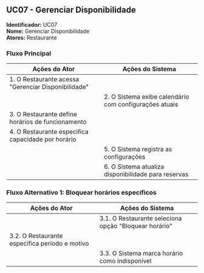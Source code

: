## UC07 - Gerenciar Disponibilidade

**Identificador:** UC07  
**Nome:** Gerenciar Disponibilidade  
**Atores:** Restaurante  

### Fluxo Principal
| Ações do Ator | Ações do Sistema |
|---------------|------------------|
| 1. O Restaurante acessa "Gerenciar Disponibilidade" | |
| | 2. O Sistema exibe calendário com configurações atuais |
| 3. O Restaurante define horários de funcionamento | |
| 4. O Restaurante especifica capacidade por horário | |
| | 5. O Sistema registra as configurações |
| | 6. O Sistema atualiza disponibilidade para reservas |

### Fluxo Alternativo 1: Bloquear horários específicos
| Ações do Ator | Ações do Sistema |
|---------------|------------------|
| | 3.1. O Restaurante seleciona opção "Bloquear horário" |
| 3.2. O Restaurante especifica período e motivo | |
| | 3.3. O Sistema marca horário como indisponível |


